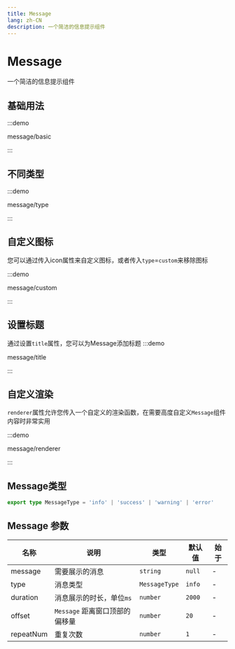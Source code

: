 ```yaml
---
title: Message
lang: zh-CN
description: 一个简洁的信息提示组件
---
```


# Message

一个简洁的信息提示组件

## 基础用法

:::demo

message/basic

:::

## 不同类型

:::demo

message/type

:::

## 自定义图标

您可以通过传入icon属性来自定义图标，或者传入`type`=`custom`来移除图标

:::demo

message/custom

:::

## 设置标题

通过设置`title`属性，您可以为Message添加标题
:::demo

message/title

:::

## 自定义渲染

`renderer`属性允许您传入一个自定义的渲染函数，在需要高度自定义`Message`组件内容时非常实用

:::demo

message/renderer

:::

## Message类型

```typescript
export type MessageType = 'info' | 'success' | 'warning' | 'error'
```

## Message 参数

| 名称      | 说明                           | 类型          | 默认值 | 始于 |
| --------- | ------------------------------ | ------------- | ------ | ---- |
| message   | 需要展示的消息                 | `string`      | `null` | -    |
| type      | 消息类型                       | `MessageType` | `info` | -    |
| duration  | 消息展示的时长，单位`ms`       | `number`      | `2000` | -    |
| offset    | `Message` 距离窗口顶部的偏移量 | `number`      | `20`   | -    |
| repeatNum | 重复次数                       | `number`      | `1`    | -    |
